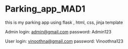 # Parking_app_MAD1 
this is my parking app using  flask , html, css, jinja template


Admin login:
admin@gmail.com
password: Admin123

User login:
vinoothna@gmail.com
password: Vinoothna123


